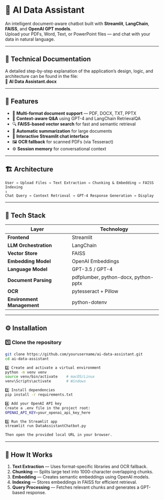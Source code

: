 # 🤖 AI Data Assistant

An intelligent document-aware chatbot built with **Streamlit**, **LangChain**, **FAISS**, and **OpenAI GPT models**.  
Upload your PDFs, Word, Text, or PowerPoint files — and chat with your data in natural language.

---

## 📘 Technical Documentation

A detailed step-by-step explanation of the application’s design, logic, and architecture can be found in the file:  
📄 **AI Data Assistant.docx**

---


## 🌟 Features

- 📂 **Multi-format document support** — PDF, DOCX, TXT, PPTX  
- 🧠 **Context-aware Q&A** using GPT-4 and LangChain RetrievalQA  
- 🔍 **FAISS-based vector search** for fast and semantic retrieval  
- 🧾 **Automatic summarization** for large documents  
- 💬 **Interactive Streamlit chat interface**  
- 🖼️ **OCR fallback** for scanned PDFs (via Tesseract)  
- ⚙️ **Session memory** for conversational context  

---

## 🏗️ Architecture
```
User → Upload Files → Text Extraction → Chunking & Embedding → FAISS Indexing
↓
Chat Query → Context Retrieval → GPT-4 Response Generation → Display
```
---


## 🧰 Tech Stack

| Layer | Technology |
|-------|-------------|
| **Frontend** | Streamlit |
| **LLM Orchestration** | LangChain |
| **Vector Store** | FAISS |
| **Embedding Model** | OpenAI Embeddings |
| **Language Model** | GPT-3.5 / GPT-4 |
| **Document Parsing** | pdfplumber, python-docx, python-pptx |
| **OCR** | pytesseract + Pillow |
| **Environment Management** | python-dotenv |

---

## ⚙️ Installation

### 1️⃣ Clone the repository
```bash
git clone https://github.com/yourusername/ai-data-assistant.git
cd ai-data-assistant

2️⃣ Create and activate a virtual environment
python -m venv venv
source venv/bin/activate    # macOS/Linux
venv\Scripts\activate       # Windows

3️⃣ Install dependencies
pip install -r requirements.txt

4️⃣ Add your OpenAI API key
Create a .env file in the project root:
OPENAI_API_KEY=your_openai_api_key_here

5️⃣ Run the Streamlit app
streamlit run DataAssistantChatbot.py

Then open the provided local URL in your browser.
```
---

## 🧠 How It Works

1. **Text Extraction** — Uses format-specific libraries and OCR fallback.  
2. **Chunking** — Splits large text into 1000-character overlapping chunks.  
3. **Embedding** — Creates semantic embeddings using OpenAI models.  
4. **Indexing** — Stores embeddings in FAISS for efficient retrieval.  
5. **Query Processing** — Fetches relevant chunks and generates a GPT-based response.

<!-- 
---

## 🚀 Future Improvements

- Persistent vector databases (e.g., Pinecone, Chroma)  
- Metadata-based search and filtering  
- Multi-user session management  
- Enhanced image and table parsing  
- Streamlit dashboard for analytics  

---
-->
